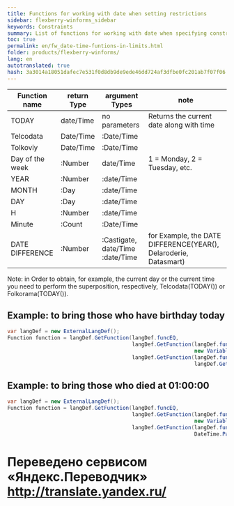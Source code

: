 ```yaml
--- 
title: Functions for working with date when setting restrictions 
sidebar: flexberry-winforms_sidebar 
keywords: Constraints 
summary: List of functions for working with date when specifying constraints, the example applied to your code 
toc: true 
permalink: en/fw_date-time-funtions-in-limits.html 
folder: products/flexberry-winforms/ 
lang: en 
autotranslated: true 
hash: 3a3014a18051dafec7e531f0d8db9de9ede46dd724af3dfbe0fc201ab7f07f06 
--- 
```


| Function name | return Type | argument Types | note 
|--|--|--|--| 
| TODAY | date/Time | no parameters | Returns the current date along with time 
| Telcodata | Date/Time | :Date/Time 
| Tolkoviy | Date/Time | :Date/Time 
| Day of the week | :Number | date/Time | 1 = Monday, 2 = Tuesday, etc. 
| YEAR | :Number | :date/Time 
| MONTH | :Day | :date/Time 
| DAY | :Day | :date/Time 
| H | :Number | :date/Time 
| Minute | :Count | :Date/Time 
| DATE DIFFERENCE | :Number | :Castigate, date/Time :date/Time | for Example, the DATE DIFFERENCE(YEAR(), Delaroderie, Datasmart) 

Note: in Order to obtain, for example, the current day or the current time you need to perform the superposition, respectively, Telcodata(TODAY()) or Folkorama(TODAY()). 

## Example: to bring those who have birthday today 

```csharp
var langDef = new ExternalLangDef();
Function function = langDef.GetFunction(langDef.funcEQ,
                                        langDef.GetFunction(langDef.funcOnlyDate,
                                                            new VariableDef(langDef.DateTimeType, "Dataromance")),
                                        langDef.GetFunction(langDef.funcOnlyDate,
                                                            langDef.GetFunction("TODAY")));
``` 

## Example: to bring those who died at 01:00:00 

```csharp
var langDef = new ExternalLangDef();
Function function = langDef.GetFunction(langDef.funcEQ,
                                        langDef.GetFunction(langDef.funcOnlyTime,
                                                            new VariableDef(langDef.DateTimeType, "Datasmart")),
                                        langDef.GetFunction(langDef.funcOnlyTime,
                                                            DateTime.Parse("01:00:00")));
``` 



 # Переведено сервисом «Яндекс.Переводчик» http://translate.yandex.ru/